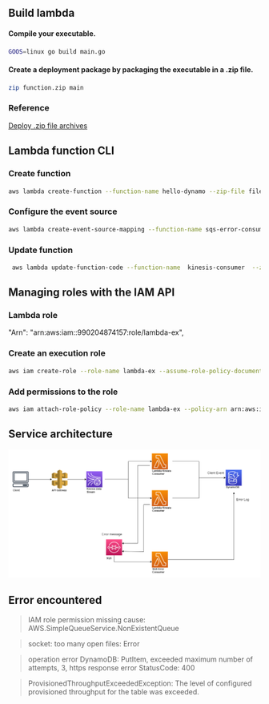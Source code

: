 ## Build lambda

#### Compile your executable.
```bash
GOOS=linux go build main.go
```
#### Create a deployment package by packaging the executable in a .zip file.
```bash
zip function.zip main
```
### Reference
[Deploy .zip file archives](https://docs.aws.amazon.com/lambda/latest/dg/golang-package.html)

## Lambda function CLI
### Create function
```bash
aws lambda create-function --function-name hello-dynamo --zip-file fileb://function.zip --handler main --runtime go1.x --role arn:aws:iam::990204874157:role/lambda-ex
```

### Configure the event source
```bash
aws lambda create-event-source-mapping --function-name sqs-error-consumer  --batch-size 10  --event-source-arn arn:aws:sqs:ap-northeast-1:990204874157:consumer-error-queue
```

### Update function
```bash
 aws lambda update-function-code --function-name  kinesis-consumer  --zip-file fileb://function.zip
```


## Managing roles with the IAM API

### Lambda role
"Arn": "arn:aws:iam::990204874157:role/lambda-ex",

### Create an execution role
```bash
aws iam create-role --role-name lambda-ex --assume-role-policy-document '{"Version": "2012-10-17","Statement": [{ "Effect": "Allow", "Principal": {"Service": "lambda.amazonaws.com"}, "Action": "sts:AssumeRole"}]}'
```

### Add permissions to the role
```bash
aws iam attach-role-policy --role-name lambda-ex --policy-arn arn:aws:iam::aws:policy/service-role/AWSLambdaBasicExecutionRole
```

## Service architecture
![service.png](docs/service.png) 

## Error encountered
> IAM role permission missing cause: AWS.SimpleQueueService.NonExistentQueue

> socket: too many open files: Error

> operation error DynamoDB: PutItem, exceeded maximum number of attempts, 3, https response error StatusCode: 400

> ProvisionedThroughputExceededException: The level of configured provisioned throughput for the table was exceeded.


